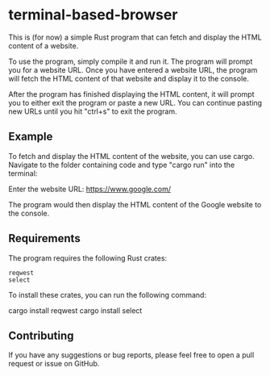 # terminal-based-browser
This is (for now) a simple Rust program that can fetch and display the HTML content of a website.

To use the program, simply compile it and run it. The program will prompt you for a website URL. Once you have entered a website URL, the program will fetch the HTML content of that website and display it to the console.

After the program has finished displaying the HTML content, it will prompt you to either exit the program or paste a new URL. You can continue pasting new URLs until you hit "ctrl+s" to exit the program.

## Example

To fetch and display the HTML content of the website, you can use cargo. Navigate to the folder containing code and type "cargo run" into the terminal:

Enter the website URL: https://www.google.com/

The program would then display the HTML content of the Google website to the console.

## Requirements

The program requires the following Rust crates:

    reqwest
    select

To install these crates, you can run the following command:

cargo install reqwest
cargo install select

## Contributing

If you have any suggestions or bug reports, please feel free to open a pull request or issue on GitHub.
